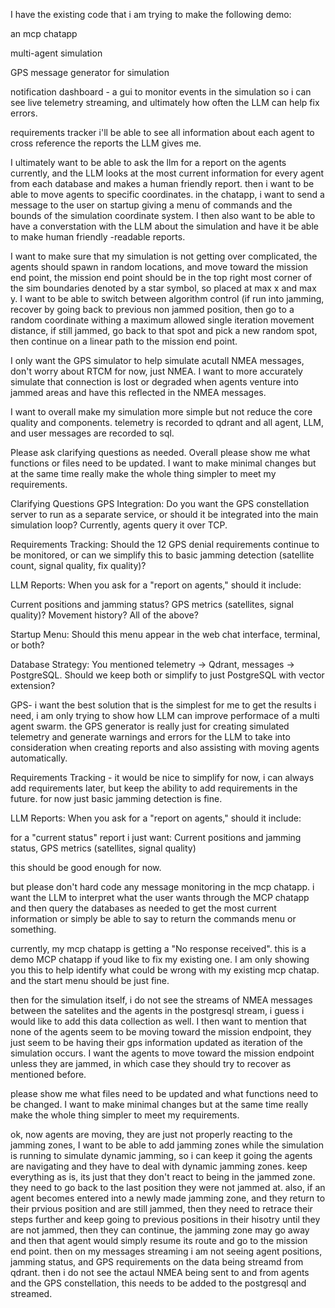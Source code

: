 I have the existing code that i am trying to make the following demo:  

an mcp chatapp 

multi-agent simulation 

GPS message generator for simulation

notification dashboard - a gui to monitor events in the simulation so i can see live telemetry streaming, and ultimately how often the LLM can help fix errors.

requirements tracker i'll be able to see all information about each agent to cross reference the reports the LLM gives me.

I ultimately want to be able to ask the llm for a report on the agents currently, and the LLM looks at the most current information for every agent from each database and makes a human friendly report. then i want to be able to move agents to specific coordinates. in the chatapp, i want to send a message to the user on startup giving a menu of commands and the bounds of the simulation coordinate system. I then also want to be able to have a converstation with the LLM about the simulation and have it be able to make human friendly -readable reports.

I want to make sure that my simulation is not getting over complicated, the agents should spawn in random locations, and move toward the mission end point, the mission end point should be in the top right most corner of the sim boundaries denoted by a star symbol, so placed at max x and max y. I want to be able to switch between algorithm control (if run into jamming, recover by going back to previous non jammed position, then go to a random coordinate withing a maximum allowed single iteration movement distance, if still jammed, go back to that spot and pick a new random spot, then continue on a linear path to the mission end point.

I only want the GPS simulator to help simulate acutall NMEA messages, don't worry about RTCM for now, just NMEA. I want to more accurately simulate that connection is lost or degraded when agents venture into jammed areas and have this reflected in the NMEA messages.

I want to overall make my simulation more simple but not reduce the core quality and components. telemetry is recorded to qdrant and all agent, LLM, and user messages are recorded to sql. 

Please ask clarifying questions as needed. Overall please show me what functions or files need to be updated. I want to make minimal changes but at the same time really make the whole thing simpler to meet my requirements.


Clarifying Questions
GPS Integration: Do you want the GPS constellation server to run as a separate service, or should it be integrated into the main simulation loop? Currently, agents query it over TCP.

Requirements Tracking: Should the 12 GPS denial requirements continue to be monitored, or can we simplify this to basic jamming detection (satellite count, signal quality, fix quality)?

LLM Reports: When you ask for a "report on agents," should it include:

Current positions and jamming status?
GPS metrics (satellites, signal quality)?
Movement history?
All of the above?



Startup Menu: Should this menu appear in the web chat interface, terminal, or both?

Database Strategy: You mentioned telemetry → Qdrant, messages → PostgreSQL. Should we keep both or simplify to just PostgreSQL with vector extension?


GPS- i want the best solution that is the simplest for me to get the results i need, i am only trying to show how LLM can improve performace of a multi agent swarm. the GPS generator is really just for creating simulated telemetry and generate warnings and errors for the LLM to take into consideration when creating reports and also assisting with moving agents automatically.

Requirements Tracking - it would be nice to simplify for now, i can always add requirements later, but keep the ability to add requirements in the future. for now just basic jamming detection is fine.

LLM Reports: When you ask for a "report on agents," should it include:

for a "current status" report i just want: Current positions and jamming status, GPS metrics (satellites, signal quality)

this should be good enough for now.

but please don't hard code any message monitoring in the mcp chatapp. i want the LLM to interpret what the user wants through the MCP chatapp and then query the databases as needed to get the most current information or simply be able to say to return the commands menu or something.














currently, my mcp chatapp is getting a "No response received". this is a demo MCP chatapp if youd like to fix my existing one. I am only showing you this to help identify what could be wrong with my existing mcp chatap. and the start menu should be just fine.


then for the simulation itself, i do not see the streams of NMEA messages between the satelites and the agents in the postgresql stream, i guess i would like to add this data collection as well. I then want to mention that none of the agents seem to be moving toward the mission endpoint, they just seem to be having their gps information updated as iteration of the simulation occurs. I want the agents to move toward the mission endpoint unless they are jammed, in which case they should try to recover as mentioned before.

please show me what files need to be updated and what functions need to be changed. I want to make minimal changes but at the same time really make the whole thing simpler to meet my requirements.





ok, now agents are moving, they are just not properly reacting to the jamming zones, I want to be able to add jamming zones while the simulation is running to simulate dynamic jamming, so i can keep it going the agents are navigating and they have to deal with dynamic jamming zones. keep everything as is, its just that they don't react to being in the jammed zone. they need to go back to the last position they were not jammed at. also, if an agent becomes entered into a newly made jamming zone, and they return to their prvious position and are still jammed, then they need to retrace their steps further and keep going to previous positions in their hisotry until they are not jammed, then they can continue, the jamming zone may go away and then that agent would simply resume its route and go to the mission end point. then on my messages streaming i am not seeing agent positions, jamming status, and GPS requirements on the data being streamd from qdrant. then i do not see the actaul NMEA being sent to and from agents and the GPS constellation, this needs to be added to the postgresql and streamed.